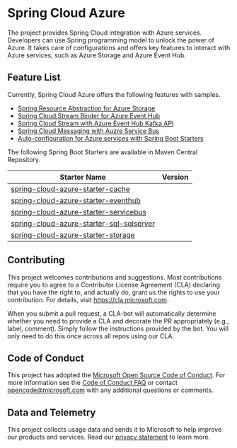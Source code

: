 # Spring Cloud Azure

The project provides Spring Cloud integration with Azure services. Developers can use Spring programming model to unlock the power of Azure. It takes care of configurations and offers key features to interact with Azure services, such as Azure Storage and Azure Event Hub. 

## Feature List 

Currently, Spring Cloud Azure offers the following features with samples.  

- [Spring Resource Abstraction for Azure Storage](spring-cloud-azure-samples/spring-cloud-azure-storage-sample/README.adoc) 
- [Spring Cloud Stream Binder for Azure Event Hub](pring-cloud-azure-samples/spring-cloud-azure-eventhub-binder-sample/README.adoc)
- [Spring Cloud Stream with Azure Event Hub Kafka API](spring-cloud-azure-samples/spring-cloud-stream-eventhub-kafka-sample/)
- [Spring Cloud Messaging with Auzre Service Bus](spring-cloud-azure-samples/spring-cloud-azure-servicebus-sample/)
- [Auto-configuration for Azure services with Spring Boot Starters](spring-cloud-azure-starters/)

The following Spring Boot Starters are available in Maven Central Repository. 

Starter Name | Version
---|---
[spring-cloud-azure-starter-cache](spring-cloud-azure-starters/spring-cloud-azure-starter-cache/) | 
[spring-cloud-azure-starter-eventhub](spring-cloud-azure-starters/spring-cloud-azure-starter-eventhub/) | 
[spring-cloud-azure-starter-servicebus](spring-cloud-azure-starters/spring-cloud-azure-starter-servicebus/) | 
[spring-cloud-azure-starter-sql-sqlserver](spring-cloud-azure-starters/spring-cloud-azure-starter-sql-sqlserver/) | 
[spring-cloud-azure-starter-storage](spring-cloud-azure-starters/spring-cloud-azure-starter-storage/) | 

## Contributing

This project welcomes contributions and suggestions.  Most contributions require you to agree to a
Contributor License Agreement (CLA) declaring that you have the right to, and actually do, grant us
the rights to use your contribution. For details, visit https://cla.microsoft.com.

When you submit a pull request, a CLA-bot will automatically determine whether you need to provide
a CLA and decorate the PR appropriately (e.g., label, comment). Simply follow the instructions
provided by the bot. You will only need to do this once across all repos using our CLA.

## Code of Conduct 

This project has adopted the [Microsoft Open Source Code of Conduct](https://opensource.microsoft.com/codeofconduct/). For more information see the [Code of Conduct FAQ](https://opensource.microsoft.com/codeofconduct/faq/) or contact [opencode@microsoft.com](mailto:opencode@microsoft.com) with any additional questions or comments.


## Data and Telemetry 

This project collects usage data and sends it to Microsoft to help improve our products and services. Read our [privacy statement](https://privacy.microsoft.com/en-us/privacystatement) to learn more.
